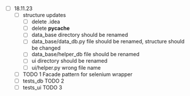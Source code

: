 - [ ] 18.11.23
  - [ ] structure updates
    - [ ] delete .idea
    - [ ] delete __pycache__
    - [ ] data_base directory should be renamed
    - [ ] data_base/data_db.py file should be renamed, structure should be changed
    - [ ] data_base/helper_db file should be renamed
    - [ ] ui directory should be renamed
    - [ ] ui/helper.py wrong file name
  - [ ] TODO 1 Facade pattern for selenium wrapper
  - [ ] tests_db TODO 2
  - [ ] tests_ui TODO 3